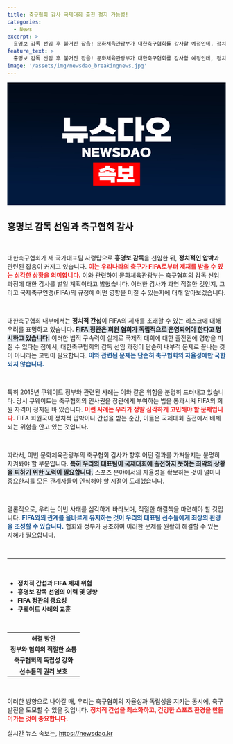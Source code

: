 ```yaml
---
title: 축구협회 감사 국제대회 출전 정지 가능성!
categories:
  - News
excerpt: >
  홍명보 감독 선임 후 불거진 잡음! 문화체육관광부가 대한축구협회를 감사할 예정인데, 정치적 압박이 FIFA 제재로 이어질까? 축구 팬들의 이목이 집중되고 있다!
feature_text: >
  홍명보 감독 선임 후 불거진 잡음! 문화체육관광부가 대한축구협회를 감사할 예정인데, 정치적 압박이 FIFA 제재로 이어질까? 축구 팬들의 이목이 집중되고 있다!
image: '/assets/img/newsdao_breakingnews.jpg'
---
```


<p><img src="/assets/img/newsdao_breakingnews.jpg" alt="ontimetimes 속보" /></p>

<h2 data-ke-size="size26">홍명보 감독 선임과 축구협회 감사</h2>

<p data-ke-size="size16">&nbsp;</p>

<p>대한축구협회가 새 국가대표팀 사령탑으로 <strong>홍명보 감독</strong>을 선임한 뒤, <strong>정치적인 압박</strong>과 관련된 잡음이 커지고 있습니다. <b><span style="color: #ee2323;">이는 우리나라의 축구가 FIFA로부터 제재를 받을 수 있는 심각한 상황을 의미합니다.</span></b> 이와 관련하여 문화체육관광부는 축구협회의 감독 선임 과정에 대한 감사를 벌일 계획이라고 밝혔습니다. 이러한 감사가 과연 적절한 것인지, 그리고 국제축구연맹(FIFA)의 규정에 어떤 영향을 미칠 수 있는지에 대해 알아보겠습니다.</p>

<p data-ke-size="size16">&nbsp;</p>

<p>대한축구협회 내부에서는 <strong>정치적 간섭</strong>이 FIFA의 제재를 초래할 수 있는 리스크에 대해 우려를 표명하고 있습니다. <b><span style="background-color: #21538527;">FIFA 정관은 회원 협회가 독립적으로 운영되어야 한다고 명시하고 있습니다.</span></b> 이러한 법적 구속력이 실제로 국제적 대회에 대한 출전권에 영향을 미칠 수 있다는 점에서, 대한축구협회의 감독 선임 과정이 단순히 내부적 문제로 끝나는 것이 아니라는 고민이 필요합니다. <b><span style="color: #1a5490;">이와 관련된 문제는 단순히 축구협회의 자율성에만 국한되지 않습니다.</span></b></p>

<p data-ke-size="size16">&nbsp;</p>

<p>특히 2015년 쿠웨이트 정부와 관련된 사례는 이와 같은 위험을 분명히 드러내고 있습니다. 당시 쿠웨이트는 축구협회의 인사권을 장관에게 부여하는 법을 통과시켜 FIFA의 회원 자격이 정지된 바 있습니다. <b><span style="color: #ee2323;">이런 사례는 우리가 정말 심각하게 고민해야 할 문제입니다.</span></b> FIFA 회원국이 정치적 압박이나 간섭을 받는 순간, 이들은 국제대회 출전에서 배제되는 위험을 안고 있는 것입니다. </p>

<p data-ke-size="size16">&nbsp;</p>

<p>따라서, 이번 문화체육관광부의 축구협회 감사가 향후 어떤 결과를 가져올지는 분명히 지켜봐야 할 부분입니다. <b><span style="background-color: #21538527;">특히 우리의 대표팀이 국제대회에 출전하지 못하는 최악의 상황을 피하기 위한 노력이 필요합니다.</span></b> 스포츠 분야에서의 자율성을 확보하는 것이 얼마나 중요한지를 모든 관계자들이 인식해야 할 시점이 도래했습니다. </p>

<p data-ke-size="size16">&nbsp;</p>

<p>결론적으로, 우리는 이번 사태를 심각하게 바라보며, 적절한 해결책을 마련해야 할 것입니다. <b><span style="color: #1a5490;">FIFA와의 관계를 올바르게 유지하는 것이 우리의 대표팀 선수들에게 최상의 환경을 조성할 수 있습니다.</span></b> 협회와 정부가 공조하여 이러한 문제를 원활히 해결할 수 있는 지혜가 필요합니다. </p>

<p data-ke-size="size16">&nbsp;</p>

<hr>

<p data-ke-size="size16">&nbsp;</p>

<ul>
  <li><b>정치적 간섭과 FIFA 제재 위험</b></li>
  <li><b>홍명보 감독 선임의 이력 및 영향</b></li>
  <li><b>FIFA 정관의 중요성</b></li>
  <li><b>쿠웨이트 사례의 교훈</b></li>
</ul>

<p data-ke-size="size16">&nbsp;</p>

<table style="width: 100%;">
  <tr>
    <td style="text-align: center; height: 17px;"><b>해결 방안</b></td>
  </tr>
  <tr>
    <td style="text-align: center; height: 17px;"><b>정부와 협회의 적절한 소통</b></td>
  </tr>
  <tr>
    <td style="text-align: center; height: 17px;"><b>축구협회의 독립성 강화</b></td>
  </tr>
  <tr>
    <td style="text-align: center; height: 17px;"><b>선수들의 권리 보호</b></td>
  </tr>
</table> 

<p data-ke-size="size16">&nbsp;</p>

<p>이러한 방향으로 나아갈 때, 우리는 축구협회의 자율성과 독립성을 지키는 동시에, 축구 발전을 도모할 수 있을 것입니다. <b><span style="color: #ee2323;">정치적 간섭을 최소화하고, 건강한 스포츠 환경을 만들어가는 것이 중요합니다.</span></b></p>
실시간 뉴스 속보는, <a href="https://newsdao.kr" rel="dofollow">https://newsdao.kr</a>



